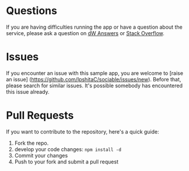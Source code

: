 # Questions

If you are having difficulties running the app or have a question about the service, please ask a question on [dW Answers](https://developer.ibm.com/answers/questions/ask/?topics=watson) or [Stack Overflow](http://stackoverflow.com/questions/ask?tags=ibm-watson).

# Issues

If you encounter an issue with this sample app, you are welcome to [raise an issue] (https://github.com/IpshitaC/sociable/issues/new). Before that, please search for similar issues. It's possible somebody has encountered this issue already.

# Pull Requests

If you want to contribute to the repository, here's a quick guide:

1. Fork the repo.
1. develop your code changes: `npm install -d`
1. Commit your changes
1. Push to your fork and submit a pull request
